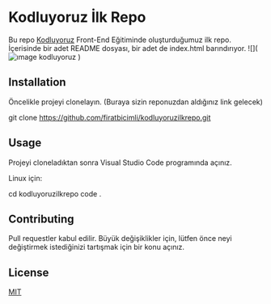 # Kodluyoruz İlk Repo
Bu repo [Kodluyoruz](https://www.kodluyoruz.org/) Front-End Eğitiminde oluşturduğumuz ilk repo. İçerisinde bir adet README dosyası, bir adet de index.html barındırıyor.
![](![ımage kodluyoruz](https://user-images.githubusercontent.com/102663969/161450909-2697046c-7cb4-428c-84e2-120abf09732a.png)
)
## Installation
Öncelikle projeyi clonelayın. (Buraya sizin reponuzdan aldığınız link gelecek)

git clone https://github.com/firatbicimli/kodluyoruzilkrepo.git
## Usage 
Projeyi cloneladıktan sonra Visual Studio Code programında açınız.

Linux için:

cd kodluyoruzilkrepo code .
## Contributing
Pull requestler kabul edilir. Büyük değişiklikler için, lütfen önce neyi değiştirmek istediğinizi tartışmak için bir konu açınız.
## License
[MIT](https://mit-license.org/)
